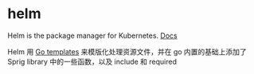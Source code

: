# helm

Helm is the package manager for Kubernetes. [Docs](https://helm.sh/docs/)

Helm 用 [Go templates](../golang/templete) 来模版化处理资源文件，并在 go 内置的基础上添加了 Sprig library 中的一些函数，以及 include 和 required
